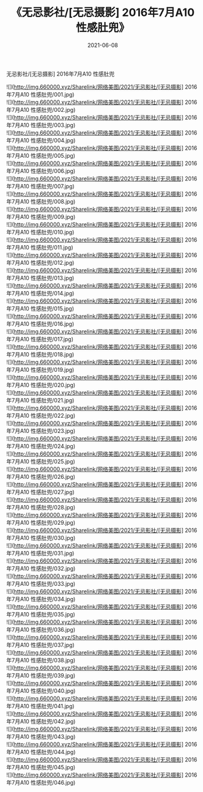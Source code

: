 ﻿---
layout: post
title:  《无忌影社/[无忌摄影] 2016年7月A10 性感肚兜》
date:   2021-06-08
img: http://img.660000.xyz/Sharelink/网络美图/2021/无忌影社/[无忌摄影] 2016年7月A10 性感肚兜/000.jpg
categories: [美女, 清纯, 唯美]
---

无忌影社/[无忌摄影] 2016年7月A10 性感肚兜

 ![](http://img.660000.xyz/Sharelink/网络美图/2021/无忌影社/[无忌摄影] 2016年7月A10 性感肚兜/001.jpg) <br>![](http://img.660000.xyz/Sharelink/网络美图/2021/无忌影社/[无忌摄影] 2016年7月A10 性感肚兜/002.jpg) <br>![](http://img.660000.xyz/Sharelink/网络美图/2021/无忌影社/[无忌摄影] 2016年7月A10 性感肚兜/003.jpg) <br>![](http://img.660000.xyz/Sharelink/网络美图/2021/无忌影社/[无忌摄影] 2016年7月A10 性感肚兜/004.jpg) <br>![](http://img.660000.xyz/Sharelink/网络美图/2021/无忌影社/[无忌摄影] 2016年7月A10 性感肚兜/005.jpg) <br>![](http://img.660000.xyz/Sharelink/网络美图/2021/无忌影社/[无忌摄影] 2016年7月A10 性感肚兜/006.jpg) <br>![](http://img.660000.xyz/Sharelink/网络美图/2021/无忌影社/[无忌摄影] 2016年7月A10 性感肚兜/007.jpg) <br>![](http://img.660000.xyz/Sharelink/网络美图/2021/无忌影社/[无忌摄影] 2016年7月A10 性感肚兜/008.jpg) <br>![](http://img.660000.xyz/Sharelink/网络美图/2021/无忌影社/[无忌摄影] 2016年7月A10 性感肚兜/009.jpg) <br>![](http://img.660000.xyz/Sharelink/网络美图/2021/无忌影社/[无忌摄影] 2016年7月A10 性感肚兜/010.jpg) <br>![](http://img.660000.xyz/Sharelink/网络美图/2021/无忌影社/[无忌摄影] 2016年7月A10 性感肚兜/011.jpg) <br>![](http://img.660000.xyz/Sharelink/网络美图/2021/无忌影社/[无忌摄影] 2016年7月A10 性感肚兜/012.jpg) <br>![](http://img.660000.xyz/Sharelink/网络美图/2021/无忌影社/[无忌摄影] 2016年7月A10 性感肚兜/013.jpg) <br>![](http://img.660000.xyz/Sharelink/网络美图/2021/无忌影社/[无忌摄影] 2016年7月A10 性感肚兜/014.jpg) <br>![](http://img.660000.xyz/Sharelink/网络美图/2021/无忌影社/[无忌摄影] 2016年7月A10 性感肚兜/015.jpg) <br>![](http://img.660000.xyz/Sharelink/网络美图/2021/无忌影社/[无忌摄影] 2016年7月A10 性感肚兜/016.jpg) <br>![](http://img.660000.xyz/Sharelink/网络美图/2021/无忌影社/[无忌摄影] 2016年7月A10 性感肚兜/017.jpg) <br>![](http://img.660000.xyz/Sharelink/网络美图/2021/无忌影社/[无忌摄影] 2016年7月A10 性感肚兜/018.jpg) <br>![](http://img.660000.xyz/Sharelink/网络美图/2021/无忌影社/[无忌摄影] 2016年7月A10 性感肚兜/019.jpg) <br>![](http://img.660000.xyz/Sharelink/网络美图/2021/无忌影社/[无忌摄影] 2016年7月A10 性感肚兜/020.jpg) <br>![](http://img.660000.xyz/Sharelink/网络美图/2021/无忌影社/[无忌摄影] 2016年7月A10 性感肚兜/021.jpg) <br>![](http://img.660000.xyz/Sharelink/网络美图/2021/无忌影社/[无忌摄影] 2016年7月A10 性感肚兜/022.jpg) <br>![](http://img.660000.xyz/Sharelink/网络美图/2021/无忌影社/[无忌摄影] 2016年7月A10 性感肚兜/023.jpg) <br>![](http://img.660000.xyz/Sharelink/网络美图/2021/无忌影社/[无忌摄影] 2016年7月A10 性感肚兜/024.jpg) <br>![](http://img.660000.xyz/Sharelink/网络美图/2021/无忌影社/[无忌摄影] 2016年7月A10 性感肚兜/025.jpg) <br>![](http://img.660000.xyz/Sharelink/网络美图/2021/无忌影社/[无忌摄影] 2016年7月A10 性感肚兜/026.jpg) <br>![](http://img.660000.xyz/Sharelink/网络美图/2021/无忌影社/[无忌摄影] 2016年7月A10 性感肚兜/027.jpg) <br>![](http://img.660000.xyz/Sharelink/网络美图/2021/无忌影社/[无忌摄影] 2016年7月A10 性感肚兜/028.jpg) <br>![](http://img.660000.xyz/Sharelink/网络美图/2021/无忌影社/[无忌摄影] 2016年7月A10 性感肚兜/029.jpg) <br>![](http://img.660000.xyz/Sharelink/网络美图/2021/无忌影社/[无忌摄影] 2016年7月A10 性感肚兜/030.jpg) <br>![](http://img.660000.xyz/Sharelink/网络美图/2021/无忌影社/[无忌摄影] 2016年7月A10 性感肚兜/031.jpg) <br>![](http://img.660000.xyz/Sharelink/网络美图/2021/无忌影社/[无忌摄影] 2016年7月A10 性感肚兜/032.jpg) <br>![](http://img.660000.xyz/Sharelink/网络美图/2021/无忌影社/[无忌摄影] 2016年7月A10 性感肚兜/033.jpg) <br>![](http://img.660000.xyz/Sharelink/网络美图/2021/无忌影社/[无忌摄影] 2016年7月A10 性感肚兜/034.jpg) <br>![](http://img.660000.xyz/Sharelink/网络美图/2021/无忌影社/[无忌摄影] 2016年7月A10 性感肚兜/035.jpg) <br>![](http://img.660000.xyz/Sharelink/网络美图/2021/无忌影社/[无忌摄影] 2016年7月A10 性感肚兜/036.jpg) <br>![](http://img.660000.xyz/Sharelink/网络美图/2021/无忌影社/[无忌摄影] 2016年7月A10 性感肚兜/037.jpg) <br>![](http://img.660000.xyz/Sharelink/网络美图/2021/无忌影社/[无忌摄影] 2016年7月A10 性感肚兜/038.jpg) <br>![](http://img.660000.xyz/Sharelink/网络美图/2021/无忌影社/[无忌摄影] 2016年7月A10 性感肚兜/039.jpg) <br>![](http://img.660000.xyz/Sharelink/网络美图/2021/无忌影社/[无忌摄影] 2016年7月A10 性感肚兜/040.jpg) <br>![](http://img.660000.xyz/Sharelink/网络美图/2021/无忌影社/[无忌摄影] 2016年7月A10 性感肚兜/041.jpg) <br>![](http://img.660000.xyz/Sharelink/网络美图/2021/无忌影社/[无忌摄影] 2016年7月A10 性感肚兜/042.jpg) <br>![](http://img.660000.xyz/Sharelink/网络美图/2021/无忌影社/[无忌摄影] 2016年7月A10 性感肚兜/043.jpg) <br>![](http://img.660000.xyz/Sharelink/网络美图/2021/无忌影社/[无忌摄影] 2016年7月A10 性感肚兜/044.jpg) <br>![](http://img.660000.xyz/Sharelink/网络美图/2021/无忌影社/[无忌摄影] 2016年7月A10 性感肚兜/045.jpg) <br>![](http://img.660000.xyz/Sharelink/网络美图/2021/无忌影社/[无忌摄影] 2016年7月A10 性感肚兜/046.jpg) <br>